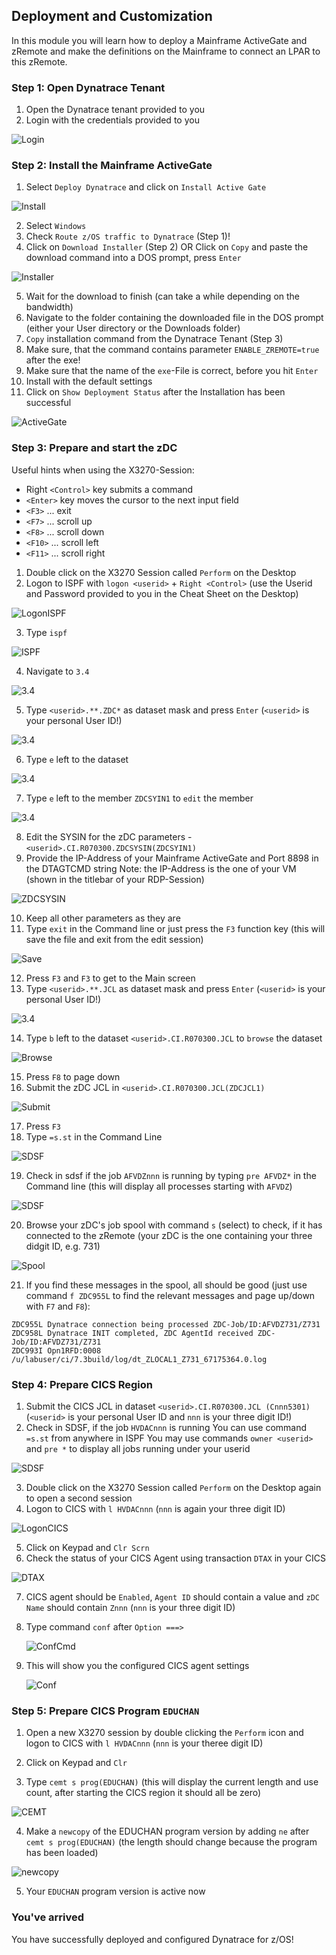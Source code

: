 ## Deployment and Customization

In this module you will learn how to deploy a Mainframe ActiveGate and zRemote and make the definitions on the Mainframe to connect an LPAR to this zRemote.

### Step 1: Open Dynatrace Tenant
1. Open the Dynatrace tenant provided to you
2. Login with the credentials provided to you

  ![Login](../../assets/images/Credentials.png)

### Step 2: Install the Mainframe ActiveGate
1. Select `Deploy Dynatrace` and click on `Install Active Gate`

  ![Install](../../assets/images/Install_AG.png)

2. Select `Windows`
3. Check `Route z/OS traffic to Dynatrace` (Step 1)!
4. Click on `Download Installer` (Step 2) OR Click on `Copy` and paste the download command into a DOS prompt, press `Enter`

  ![Installer](../../assets/images/Installer.png)
  
5. Wait for the download to finish (can take a while depending on the bandwidth)
6. Navigate to the folder containing the downloaded file in the DOS prompt (either your User directory or the Downloads folder)
7. `Copy` installation command from the Dynatrace Tenant (Step 3) 
7. Make sure, that the command contains parameter `ENABLE_ZREMOTE=true` after the exe! 
8. Make sure that the name of the `exe`-File is correct, before you hit `Enter` 
9. Install with the default settings
10. Click on `Show Deployment Status` after the Installation has been successful

  ![ActiveGate](../../assets/images/MF_AG_Details.png)

### Step 3: Prepare and start the zDC

Useful hints when using the X3270-Session:
* Right `<Control>` key submits a command
* `<Enter>` key moves the cursor to the next input field
* `<F3>` ... exit
* `<F7>` ... scroll up
* `<F8>` ... scroll down
* `<F10>` ... scroll left
* `<F11>` ... scroll right

1. Double click on the X3270 Session called `Perform` on the Desktop
2. Logon to ISPF with `logon <userid>` + `Right <Control>` (use the Userid and Password provided to you in the Cheat Sheet on the Desktop) 

  ![LogonISPF](../../assets/images/Logon_ISPF.png)

3. Type `ispf`

  ![ISPF](../../assets/images/ISPF.png)

4. Navigate to `3.4`

  ![3.4](../../assets/images/34.png)

5. Type `<userid>.**.ZDC*` as dataset mask and press `Enter` (`<userid>` is your personal User ID!)

  ![3.4](../../assets/images/ZDCSYSIN34.png)
  
6. Type `e` left to the dataset

  ![3.4](../../assets/images/34Edit.png)
 
7. Type `e` left to the member `ZDCSYIN1` to `edit` the member

  ![3.4](../../assets/images/34EditMember.png)
  
8. Edit the SYSIN for the zDC parameters - `<userid>.CI.R070300.ZDCSYSIN(ZDCSYIN1)`
9. Provide the IP-Address of your Mainframe ActiveGate and Port 8898 in the DTAGTCMD string
Note: the IP-Address is the one of your VM (shown in the titlebar of your RDP-Session)

  ![ZDCSYSIN](../../assets/images/ZDCSYSIN.png)
  
10. Keep all other parameters as they are 
11. Type `exit` in the Command line or just press the `F3` function key (this will save the file and exit from the edit session)

  ![Save](../../assets/images/SaveZDCSYSIN.png)

12. Press `F3` and `F3` to get to the Main screen
13. Type `<userid>.**.JCL` as dataset mask and press `Enter` (`<userid>` is your personal User ID!)

  ![3.4](../../assets/images/EditZDC.png)
 
14. Type `b` left to the dataset `<userid>.CI.R070300.JCL` to `browse` the dataset

  ![Browse](../../assets/images/BrowseZDC.png)

15. Press `F8` to page down
16. Submit the zDC JCL in `<userid>.CI.R070300.JCL(ZDCJCL1)`

  ![Submit](../../assets/images/SubmitZDC.png)

17. Press `F3`
18. Type `=s.st` in the Command Line

  ![SDSF](../../assets/images/SDSFInit.png)

19. Check in sdsf if the job `AFVDZnnn` is running by typing `pre AFVDZ*` in the Command line (this will display all processes starting with `AFVDZ`)

  ![SDSF](../../assets/images/SDSFPrefix.png)

20. Browse your zDC's job spool with command `s` (select) to check, if it has connected to the zRemote (your zDC is the one containing your three didgit ID, e.g. 731)

  ![Spool](../../assets/images/ZDCSpool.png)

21. If you find these messages in the spool, all should be good (just use command `f ZDC955L` to find the relevant messages and page up/down with `F7` and `F8`):

```
ZDC955L Dynatrace connection being processed ZDC-Job/ID:AFVDZ731/Z731           
ZDC958L Dynatrace INIT completed, ZDC AgentId received ZDC-Job/ID:AFVDZ731/Z731 
ZDC993I Opn1RFD:0008  /u/labuser/ci/7.3build/log/dt_ZLOCAL1_Z731_67175364.0.log 
```

### Step 4: Prepare CICS Region

1. Submit the CICS JCL in dataset `<userid>.CI.R070300.JCL (Cnnn5301)` (`<userid>` is your personal User ID and `nnn` is your three digit ID!)
2. Check in SDSF, if the job `HVDACnnn` is running
You can use command `=s.st` from anywhere in ISPF
You may use commands `owner <userid>` and `pre *` to display all jobs running under your userid

  ![SDSF](../../assets/images/sdsf.png)

3. Double click on the X3270 Session called `Perform` on the Desktop again to open a second session
4. Logon to CICS with `l HVDACnnn` (`nnn` is again your three digit ID)

  ![LogonCICS](../../assets/images/Logon_CICS.png)

5. Click on Keypad and `Clr Scrn`
6. Check the status of your CICS Agent using transaction `DTAX` in your CICS 

  ![DTAX](../../assets/images/DTAX.png)

7. CICS agent should be `Enabled`, `Agent ID` should contain a value and `zDC Name` should contain `Znnn` (`nnn` is your three digit ID)
8. Type command `conf` after `Option ===>`  

   ![ConfCmd](../../assets/images/confcommand.png)
 
9. This will show you the configured CICS agent settings

   ![Conf](../../assets/images/conf.png)

### Step 5: Prepare CICS Program `EDUCHAN`
1. Open a new X3270 session by double clicking the `Perform` icon and logon to CICS with `l HVDACnnn` (`nnn` is your theree digit ID)
2. Click on Keypad and `Clr`

3. Type `cemt s prog(EDUCHAN)` (this will display the current length and use count, after starting the CICS region it should all be zero)

  ![CEMT](../../assets/images/firstcemt.png)

4. Make a `newcopy` of the EDUCHAN program version by adding `ne` after `cemt s prog(EDUCHAN)` (the length should change because the program has been loaded)

  ![newcopy](../../assets/images/firstnewcopy.png)

5. Your `EDUCHAN` program version is active now

### You've arrived
You have successfully deployed and configured Dynatrace for z/OS! 
